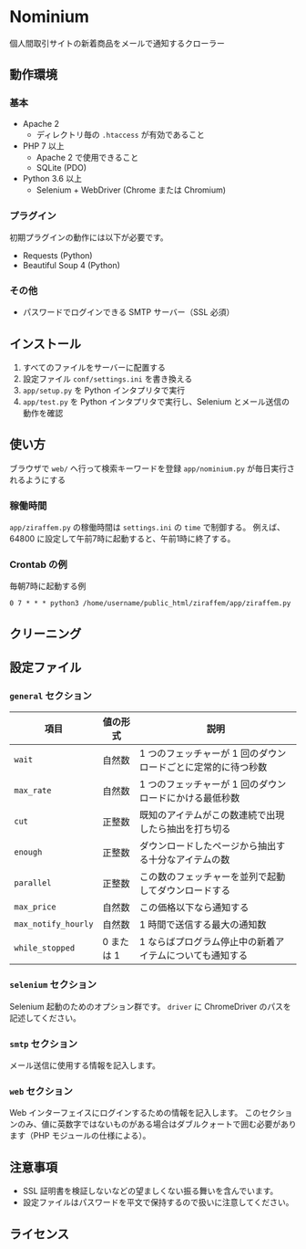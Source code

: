 # Nominium

個人間取引サイトの新着商品をメールで通知するクローラー

## 動作環境

### 基本

- Apache 2
  - ディレクトリ毎の `.htaccess` が有効であること
- PHP 7 以上
  - Apache 2 で使用できること
  - SQLite (PDO)
- Python 3.6 以上
  - Selenium + WebDriver (Chrome または Chromium)

### プラグイン

初期プラグインの動作には以下が必要です。

- Requests (Python)
- Beautiful Soup 4 (Python)

### その他

- パスワードでログインできる SMTP サーバー（SSL 必須）

## インストール

1. すべてのファイルをサーバーに配置する
2. 設定ファイル `conf/settings.ini` を書き換える
3. `app/setup.py` を Python インタプリタで実行
4. `app/test.py` を Python インタプリタで実行し、Selenium とメール送信の動作を確認

## 使い方

ブラウザで `web/` へ行って検索キーワードを登録
`app/nominium.py` が毎日実行されるようにする

### 稼働時間

`app/ziraffem.py` の稼働時間は `settings.ini` の `time` で制御する。
例えば、64800 に設定して午前7時に起動すると、午前1時に終了する。

### Crontab の例

毎朝7時に起動する例

```
0 7 * * * python3 /home/username/public_html/ziraffem/app/ziraffem.py
```

## クリーニング

## 設定ファイル

### `general` セクション

| 項目                | 値の形式   | 説明                                                          |
|---------------------|------------|---------------------------------------------------------------|
| `wait`              | 自然数     | 1 つのフェッチャーが 1 回のダウンロードごとに定常的に待つ秒数 |
| `max_rate`          | 自然数     | 1 つのフェッチャーが 1 回のダウンロードにかける最低秒数       |
| `cut`               | 正整数     | 既知のアイテムがこの数連続で出現したら抽出を打ち切る          |
| `enough`            | 正整数     | ダウンロードしたページから抽出する十分なアイテムの数          |
| `parallel`          | 正整数     | この数のフェッチャーを並列で起動してダウンロードする          |
| `max_price`         | 自然数     | この価格以下なら通知する                                      |
| `max_notify_hourly` | 自然数     | 1 時間で送信する最大の通知数                                  |
| `while_stopped`     | 0 または 1 | 1 ならばプログラム停止中の新着アイテムについても通知する      |

### `selenium` セクション

Selenium 起動のためのオプション群です。
`driver` に ChromeDriver のパスを記述してください。

### `smtp` セクション

メール送信に使用する情報を記入します。

### `web` セクション

Web インターフェイスにログインするための情報を記入します。
このセクションのみ、値に英数字ではないものがある場合はダブルクォートで囲む必要があります（PHP モジュールの仕様による）。

## 注意事項

- SSL 証明書を検証しないなどの望ましくない振る舞いを含んでいます。
- 設定ファイルはパスワードを平文で保持するので扱いに注意してください。

## ライセンス
